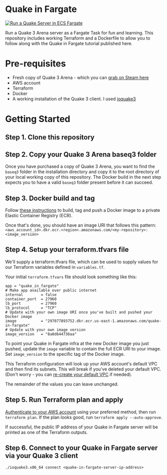 # Quake in Fargate 

[![Run a Quake Server in ECS Fargate](http://img.youtube.com/vi/UzNHrmRtKzg/0.jpg)](http://www.youtube.com/watch?v=UzNHrmRtKzg "Video Title")

Run a Quake 3 Arena server as a Fargate Task for fun and learning. This repository includes working Terraform and a Dockerfile to allow you to follow along with the Quake in Fargate tutorial published here. 

# Pre-requisites 
* Fresh copy of Quake 3 Arena - which you can [grab on Steam here](https://store.steampowered.com/app/2200/Quake_III_Arena/)
* AWS account
* Terraform 
* Docker 
* A working installation of the Quake 3 client. I used [ioquake3](https://ioquake3.org/)

# Getting Started

## Step 1. Clone this repository 

## Step 2. Copy your Quake 3 Arena baseq3 folder  
Once you have purchased a copy of Quake 3 Arena, you want to find the `baseq3` folder in the installation directory and copy it to the root directory of your local working copy of this repository. The Docker build in the next step expects you to have a valid `baseq3` folder present before it can succeed. 

## Step 3. Docker build and tag

Follow [these instructions](https://docs.aws.amazon.com/AmazonECR/latest/userguide/docker-push-ecr-image.html) to build, tag and push a Docker image to a private Elastic Container Registry (ECR). 

Once that's done, you should have an image URI that follows this pattern: `<aws_account_id>.dkr.ecr.<region>.amazonaws.com/<my-repository>:<image_version>`

## Step 4. Setup your terraform.tfvars file 
We'll supply a terraform.tfvars file, which can be used to supply values for our Terraform variables defined in `variables.tf`.

Your initial `terraform.tfvars` file should look something like this: 
```
app = "quake_in_fargate"
# Make app available over public internet 
internal        = false
container_port  = 27960
lb_port         = 27960
lb_protocol     = "TCP"
# Update with your own image URI once you've built and pushed your Docker image
image           = "297077893752.dkr.ecr.us-east-1.amazonaws.com/quake-in-fargate"
# Update with your own image version
image_version   = "8a0d644736aa"
```

To point your Quake in Fargate infra at the new Docker image you just pushed, update the `image` variable to contain the full ECR URI to your image. Set `image_version` to the specific tag of the Docker image. 

This Terraform configuration will look up your AWS account's default VPC and then find its subnets. This will break if you've deleted your default VPC. (Don't worry - you can [re-create your default VPC](https://aws.amazon.com/premiumsupport/knowledge-center/deleted-default-vpc/) if needed).

The remainder of the values you can leave unchanged. 

## Step 5. Run Terraform plan and apply 

[Authenticate to your AWS account](https://blog.gruntwork.io/a-comprehensive-guide-to-authenticating-to-aws-on-the-command-line-63656a686799) using your preferred method, then run `terraform plan`. If the plan looks good, run `terraform apply --auto-approve`.

If successful, the public IP address of your Quake in Fargate server will be printed as one of the Terraform outputs. 

## Step 6. Connect to your Quake in Fargate server via your Quake 3 client 

`./ioquake3.x86_64 connect <quake-in-fargate-server-ip-address>`

